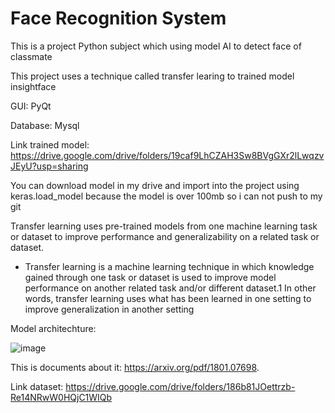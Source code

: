 # Face Recognition System
This is a project Python subject which using model AI to detect face of classmate 

This project uses a technique called transfer learing to trained model insightface

GUI: PyQt

Database: Mysql

Link trained model: https://drive.google.com/drive/folders/19caf9LhCZAH3Sw8BVgGXr2lLwqzvJEyU?usp=sharing

You can download model in my drive and import into the project using keras.load_model because the model is over 100mb so i can not push to my git

Transfer learning uses pre-trained models from one machine learning task or dataset to improve performance and generalizability on a related task or dataset.

  - Transfer learning is a machine learning technique in which knowledge gained through one task or dataset is used to improve model performance on another related task and/or different dataset.1 In other words, transfer learning uses what has been learned in one setting      to improve generalization in another setting

Model architechture:

![image](https://insightface.ai/assets/img/custom/thumb_subcenter.png)

This is documents about it: https://arxiv.org/pdf/1801.07698. 

Link dataset: https://drive.google.com/drive/folders/186b81JOettrzb-Re14NRwW0HQjC1WIQb
